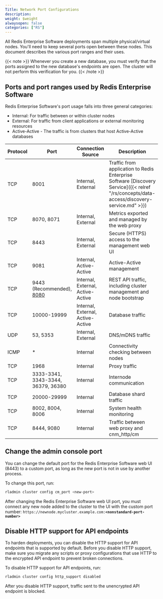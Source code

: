 ```yaml
---
Title: Network Port Configurations
description:
weight: $weight
alwaysopen: false
categories: ["RS"]
---
```

All Redis Enterprise Software deployments span multiple physical/virtual nodes. You'll need to keep several ports open between these nodes. This document describes the various port ranges and their uses.

{{< note >}}
Whenever you create a new database, you must verify that the ports assigned to the new database's endpoints are open. The cluster will not perform this verification for you. 
{{< /note >}}

## Ports and port ranges used by Redis Enterprise Software

Redis Enterprise Software's port usage falls into three general categories:

- Internal: For traffic between or within cluster nodes
- External: For traffic from client applications or external monitoring resources
- Active-Active - The traffic is from clusters that host Active-Active databases

| Protocol | Port | Connection Source | Description |
|------------|-----------------|-----------------|-----------------|
| TCP | 8001 | Internal, External | Traffic from application to Redis Enterprise Software [Discovery Service]({{< relref "/rs/concepts/data-access/discovery-service.md" >}}) |
| TCP | 8070, 8071 | Internal, External | Metrics exported and managed by the web proxy |
| TCP | 8443 | Internal, External | Secure (HTTPS) access to the management web UI |
| TCP | 9081 | Internal, Active-Active | Active-Active management |
| TCP | 9443 (Recommended), [8080](#turning-off-http-support) | Internal, External, Active-Active | REST API traffic, including cluster management and node bootstrap |
| TCP | 10000-19999 | Internal, External, Active-Active | Database traffic |
| UDP | 53, 5353 | Internal, External | DNS/mDNS traffic |
| ICMP | * | Internal | Connectivity checking between nodes |
| TCP | 1968 | Internal | Proxy traffic |
| TCP | 3333-3341, 3343-3344, 36379, 36380 | Internal | Internode communication |
| TCP | 20000-29999 | Internal | Database shard traffic |
| TCP | 8002, 8004, 8006 | Internal | System health monitoring |
| TCP | 8444, 9080 | Internal | Traffic between web proxy and cnm_http/cm |

## Change the admin console port

You can change the default port for the Redis Enterprise Software web UI (8443) to a custom port, as long as the new port is not in use by another process.

To change this port, run:

```sh
rladmin cluster config cm_port <new-port>
```

After changing the Redis Enterprise Software web UI port, you must connect any new node added to the cluster to the UI with the custom port number:
`https://newnode.mycluster.example.com:`**`<nonstandard-port-number>`**

## Disable HTTP support for API endpoints

To harden deployments, you can disable the HTTP support for API endpoints that is supported by default.
Before you disable HTTP support, make sure you migrate any scripts or proxy configurations that use HTTP to the encrypted API endpoint to prevent broken connections.

To disable HTTP support for API endpoints, run:

```sh
rladmin cluster config http_support disabled
```

After you disable HTTP support, traffic sent to the unencrypted API endpoint is blocked.
